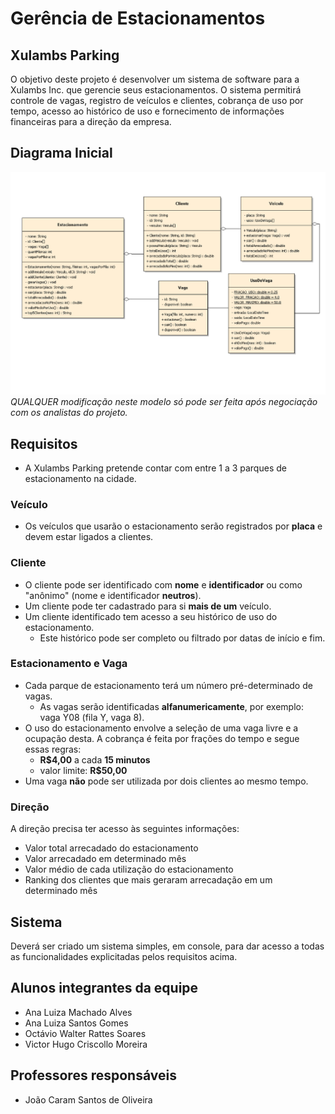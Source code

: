 # Gerência de Estacionamentos

## Xulambs Parking

O objetivo deste projeto é desenvolver um sistema de software para a Xulambs Inc. que gerencie seus estacionamentos. O sistema permitirá controle de vagas, registro de veículos e clientes, cobrança de uso por tempo, acesso ao histórico de uso e fornecimento de informações financeiras para a direção da empresa.

## Diagrama Inicial

![](docs/diagramas/01_XulambsParking.png)
_QUALQUER modificação neste modelo só pode ser feita após negociação com os analistas do projeto._

## Requisitos

- A Xulambs Parking pretende contar com entre 1 a 3 parques de estacionamento na cidade.

### Veículo

- Os veículos que usarão o estacionamento serão registrados por **placa** e devem estar ligados a clientes.

### Cliente

- O cliente pode ser identificado com **nome** e **identificador** ou como "anônimo" (nome e identificador **neutros**).
- Um cliente pode ter cadastrado para si **mais de um** veículo.
- Um cliente identificado tem acesso a seu histórico de uso do estacionamento.
  - Este histórico pode ser completo ou filtrado por datas de início e fim.

### Estacionamento e Vaga

- Cada parque de estacionamento terá um número pré-determinado de vagas.
  - As vagas serão identificadas **alfanumericamente**, por exemplo: vaga Y08 (fila Y, vaga 8).
- O uso do estacionamento envolve a seleção de uma vaga livre e a ocupação desta. A cobrança é feita por frações do tempo e segue essas regras:
  - **R$4,00** a cada **15 minutos**
  - valor limite: **R$50,00**
- Uma vaga **não** pode ser utilizada por dois clientes ao mesmo tempo.

### Direção

A direção precisa ter acesso às seguintes informações:

- Valor total arrecadado do estacionamento
- Valor arrecadado em determinado mês
- Valor médio de cada utilização do estacionamento
- Ranking dos clientes que mais geraram arrecadação em um determinado mês

## Sistema

Deverá ser criado um sistema simples, em console, para dar acesso a todas as funcionalidades explicitadas
pelos requisitos acima.

## Alunos integrantes da equipe

- Ana Luiza Machado Alves
- Ana Luiza Santos Gomes
- Octávio Walter Rattes Soares
- Victor Hugo Criscollo Moreira

## Professores responsáveis

- João Caram Santos de Oliveira
